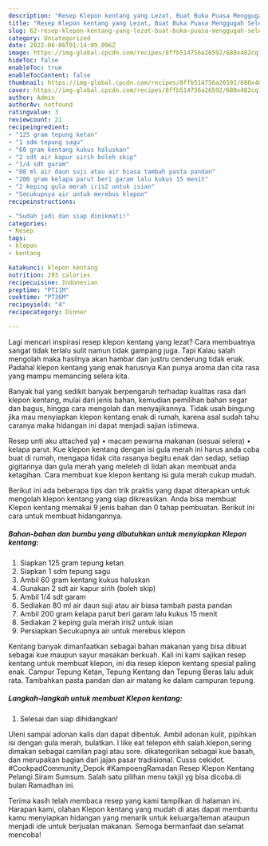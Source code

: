 ```yaml
---
description: "Resep Klepon kentang yang Lezat, Buat Buka Puasa Menggugah Selera"
title: "Resep Klepon kentang yang Lezat, Buat Buka Puasa Menggugah Selera"
slug: 62-resep-klepon-kentang-yang-lezat-buat-buka-puasa-menggugah-selera
category: Uncategorized
date: 2022-06-06T01:14:09.096Z
image: https://img-global.cpcdn.com/recipes/8ffb514756a26592/680x482cq70/klepon-kentang-foto-resep-utama.jpg
hideToc: false
enableToc: true
enableTocContent: false
thumbnail: https://img-global.cpcdn.com/recipes/8ffb514756a26592/680x482cq70/klepon-kentang-foto-resep-utama.jpg
cover: https://img-global.cpcdn.com/recipes/8ffb514756a26592/680x482cq70/klepon-kentang-foto-resep-utama.jpg
author: Admin
authorAv: notfound
ratingvalue: 3
reviewcount: 21
recipeingredient:
- "125 gram tepung ketan"
- "1 sdm tepung sagu"
- "60 gram kentang kukus haluskan"
- "2 sdt air kapur sirih boleh skip"
- "1/4 sdt garam"
- "80 ml air daun suji atau air biasa tambah pasta pandan"
- "200 gram kelapa parut beri garam lalu kukus 15 menit"
- "2 keping gula merah iris2 untuk isian"
- "Secukupnya air untuk merebus klepon"
recipeinstructions:

- "Sudah jadi dan siap dinikmati!"
categories:
- Resep
tags:
- klepon
- kentang

katakunci: klepon kentang 
nutrition: 293 calories
recipecuisine: Indonesian
preptime: "PT11M"
cooktime: "PT36M"
recipeyield: "4"
recipecategory: Dinner

---
```



Lagi mencari inspirasi resep klepon kentang yang lezat? Cara membuatnya sangat tidak terlalu sulit namun tidak gampang juga. Tapi Kalau salah mengolah maka hasilnya akan hambar dan justru cenderung tidak enak. Padahal klepon kentang yang enak harusnya Kan punya aroma dan cita rasa yang mampu memancing selera kita.


Banyak hal yang sedikit banyak berpengaruh terhadap kualitas rasa dari klepon kentang, mulai dari jenis bahan, kemudian pemilihan bahan segar dan bagus, hingga cara mengolah dan menyajikannya. Tidak usah bingung jika mau menyiapkan klepon kentang enak di rumah, karena asal sudah tahu caranya maka hidangan ini dapat menjadi sajian istimewa.

Resep unti aku attached ya) • macam pewarna makanan (sesuai selera) • kelapa parut. Kue klepon kentang dengan isi gula merah ini harus anda coba buat di rumah, mengapa tidak cita rasanya begitu enak dan sedap, setiap gigitannya dan gula merah yang meleleh di lidah akan membuat anda ketagihan. Cara membuat kue klepon kentang isi gula merah cukup mudah.


Berikut ini ada beberapa tips dan trik praktis yang dapat diterapkan untuk mengolah klepon kentang yang siap dikreasikan. Anda bisa membuat Klepon kentang memakai 9 jenis bahan dan 0 tahap pembuatan. Berikut ini cara untuk membuat hidangannya.

<!--inarticleads1-->

##### Bahan-bahan dan bumbu yang dibutuhkan untuk menyiapkan Klepon kentang:

1. Siapkan 125 gram tepung ketan
1. Siapkan 1 sdm tepung sagu
1. Ambil 60 gram kentang kukus haluskan
1. Gunakan 2 sdt air kapur sirih (boleh skip)
1. Ambil 1/4 sdt garam
1. Sediakan 80 ml air daun suji atau air biasa tambah pasta pandan
1. Ambil 200 gram kelapa parut beri garam lalu kukus 15 menit
1. Sediakan 2 keping gula merah iris2 untuk isian
1. Persiapkan Secukupnya air untuk merebus klepon


Kentang banyak dimanfaatkan sebagai bahan makanan yang bisa dibuat sebagai kue maupun sayur masakan berkuah. Kali ini kami sajikan resep kentang untuk membuat klepon, ini dia resep klepon kentang spesial paling enak. Campur Tepung Ketan, Tepung Kentang dan Tepung Beras lalu aduk rata. Tambahkan pasta pandan dan air matang ke dalam campuran tepung. 

<!--inarticleads2-->

##### Langkah-langkah untuk membuat Klepon kentang:


1. Selesai dan siap dihidangkan!

Uleni sampai adonan kalis dan dapat dibentuk. Ambil adonan kulit, pipihkan isi dengan gula merah, bulatkan. I like eat telepon ehh salah.klepon,sering dimakan sebagai camilan pagi atau sore. dikategorikan sebagai kue basah, dan merupakan bagian dari jajan pasar tradisional. Cusss cekidot. #CookpadCommunity_Depok #KampoengRamadan Resep Klepon Kentang Pelangi Siram Sumsum. Salah satu pilihan menu takjil yg bisa dicoba.di bulan Ramadhan ini. 

Terima kasih telah membaca resep yang kami tampilkan di halaman ini. Harapan kami, olahan Klepon kentang yang mudah di atas dapat membantu kamu menyiapkan hidangan yang menarik untuk keluarga/teman ataupun menjadi ide untuk berjualan makanan. Semoga bermanfaat dan selamat mencoba!
